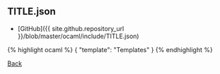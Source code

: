 ## TITLE.json

- [GitHub]({{ site.github.repository_url }}/blob/master/ocaml/include/TITLE.json)

{% highlight ocaml %}
{
    "template":  "Templates"
}
{% endhighlight %}

[Back](../..)

